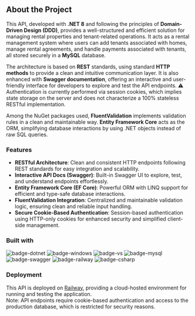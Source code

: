 ## About the Project

This API, developed with **.NET 8** and following the principles of **Domain-Driven Design (DDD)**, provides a well-structured and efficient solution for managing rental properties and tenant-related operations. It acts as a rental management system where users can add tenants associated with homes, manage rental agreements, and handle payments associated with tenants, all stored securely in a **MySQL** database.

The architecture is based on **REST** standards, using standard **HTTP methods** to provide a clean and intuitive communication layer. It is also enhanced with **Swagger documentation**, offering an interactive and user-friendly interface for developers to explore and test the API endpoints.
⚠️ Authentication is currently performed via session cookies, which implies state storage on the server and does not characterize a 100% stateless RESTful implementation.

Among the NuGet packages used, **FluentValidation** implements validation rules in a clean and maintainable way. **Entity Framework Core** acts as the ORM, simplifying database interactions by using .NET objects instead of raw SQL queries.

### Features

- **RESTful Architecture**: Clean and consistent HTTP endpoints following REST standards for easy integration and scalability.
- **Interactive API Docs (Swagger)**: Built-in Swagger UI to explore, test, and understand endpoints effortlessly.
- **Entity Framework Core (EF Core)**: Powerful ORM with LINQ support for efficient and type-safe database interactions.
- **FluentValidation Integration**: Centralized and maintainable validation logic, ensuring clean and reliable input handling.
- **Secure Cookie-Based Authentication**: Session-based authentication using HTTP-only cookies for enhanced security and simplified client-side management.

### Built with

![badge-dotnet]
![badge-windows]
![badge-vs]
![badge-mysql]
![badge-swagger]
![badge-railway]
![badge-csharp]

### Deployment

This API is deployed on [Railway](https://railway.app), providing a cloud-hosted environment for running and testing the application.  
Note: API endpoints require cookie-based authentication and access to the production database, which is restricted for security reasons.


[badge-dotnet]: https://img.shields.io/badge/.NET-512BD4?logo=dotnet&logoColor=fff&style=for-the-badge
[badge-vs]: https://img.shields.io/badge/VISUAL%20STUDIO-%235c2d91?style=for-the-badge
[badge-windows]: https://img.shields.io/badge/WINDOWS-%230078D4?style=for-the-badge
[badge-mysql]: https://img.shields.io/badge/MySQL-4479A1?logo=mysql&logoColor=fff&style=for-the-badge
[badge-swagger]: https://img.shields.io/badge/Swagger-85EA2D?logo=swagger&logoColor=000&style=for-the-badge
[badge-railway]: https://img.shields.io/badge/Railway-000?logo=railway&logoColor=white&style=for-the-badge
[badge-csharp]: https://img.shields.io/badge/C%23-239120?logo=c-sharp&logoColor=fff&style=for-the-badge

